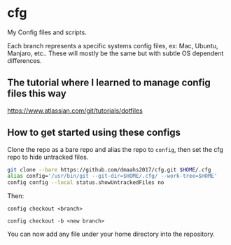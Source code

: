 # cfg
My Config files and scripts.

Each branch represents a specific systems config files, ex: Mac, Ubuntu, Manjaro, etc.. These will mostly be the same but with subtle OS dependent differences.

## The tutorial where I learned to manage config files this way
https://www.atlassian.com/git/tutorials/dotfiles

## How to get started using these configs
Clone the repo as a bare repo and alias the repo to `config`, then set the cfg repo to hide untracked files.
```bash
git clone --bare https://github.com/dmaahs2017/cfg.git $HOME/.cfg
alias config='/usr/bin/git --git-dir=$HOME/.cfg/ --work-tree=$HOME'
config config --local status.showUntrackedFiles no
```

Then:
```
config checkout <branch>
```
```
config checkout -b <new branch>
```

You can now add any file under your home directory into the repository.
